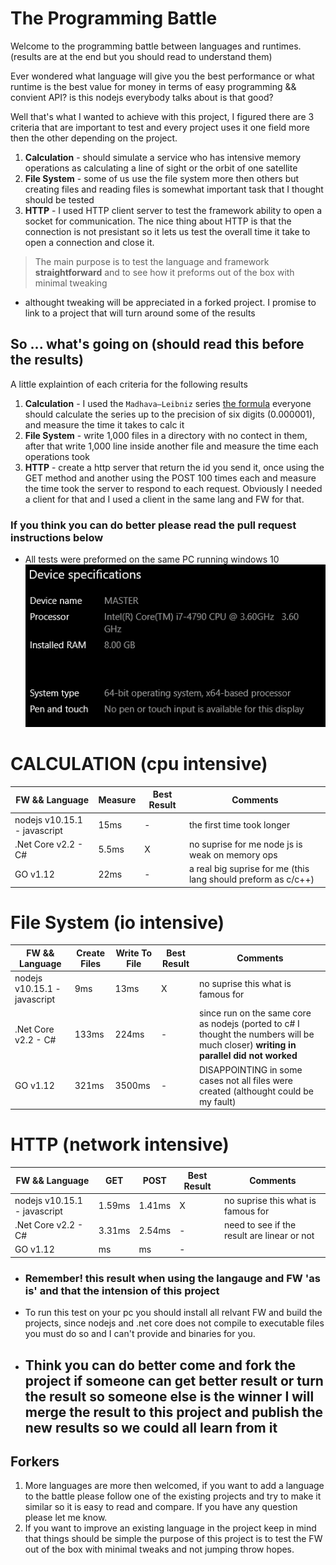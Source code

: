 # The Programming Battle
Welcome to the programming battle between languages and runtimes. (results are at the end but you should read to understand them)

Ever wondered what language will give you the best performance or what runtime is the best value for money in terms of easy programming && convient API? is this nodejs everybody talks about is that good?

Well that's what I wanted to achieve with this project, I figured there are 3 criteria that are important to test and every project uses it one field more then the other depending on the project.

1. **Calculation** - should simulate a service who has intensive memory operations as calculating a line of sight or the orbit of one satellite
2. **File System** - some of us use the file system more then others but creating files and reading files is somewhat important task that I thought should be tested
3. **HTTP** - I used HTTP client server to test the framework ability to open a socket for communication. The nice thing about HTTP is that the connection is not presistant so it lets us test the overall time it take to open a connection and close it.

>The main purpose is to test the language and framework __straightforward__ and to see how it preforms out of the box with minimal tweaking
* althought tweaking will be appreciated in a forked project. I promise to link to a project that will turn around some of the results
## So ... what's going on (should read this before the results)
A little explaintion of each criteria for the following results

1. **Calculation** - I used the `Madhava–Leibniz` series [the formula](https://github.com/piniSolomon/Programming-Battle/blob/master/Assets/formula.jpg)
everyone should calculate the series up to the precision of six digits (0.000001),
and measure the time it takes to calc it
2. **File System** - write 1,000 files in a directory with no contect in them, after that write 1,000 line inside another file and measure the time each operations took
3. **HTTP** - create a http server that return the id you send it, once using the GET method and another using the POST 100 times each and measure the time took the server to respond to each request. Obviously I needed a client for that and I used a client in the same lang and FW for that.

### **If you think you can do better please read the pull request instructions below**
* All tests were preformed on the same PC running windows 10 ![spec](https://github.com/piniSolomon/Programming-Battle/blob/master/Assets/homepc.png "more")

# CALCULATION (cpu intensive)
|FW && Language | Measure | Best Result| Comments
|----|-|-|-|
|nodejs v10.15.1 - javascript| 15ms|-| the first time took longer
|.Net Core v2.2 - C# | 5.5ms | X | no suprise for me node js is weak on memory ops
| GO v1.12 | 22ms |-| a real big suprise for me (this lang should preform as c/c++)

# File System (io intensive)
|FW && Language | Create Files | Write To File | Best Result| Comments
|----|-|-|-|-|
|nodejs v10.15.1 - javascript| 9ms | 13ms | X | no suprise this what is famous for
|.Net Core v2.2 - C# | 133ms | 224ms |- |since run on the same core as nodejs (ported to c# I thought the numbers will be much closer) **writing in parallel did not worked**
| GO v1.12 | 321ms |3500ms|- | DISAPPOINTING in some cases not all files were created (althought could be my fault) 

# HTTP (network intensive)
|FW && Language | GET | POST | Best Result| Comments
|----|-|-|-|-|
|nodejs v10.15.1 - javascript| 1.59ms | 1.41ms | X | no suprise this what is famous for
|.Net Core v2.2 - C# | 3.31ms | 2.54ms |- | need to see if the result are linear or not
| GO v1.12 | ms |ms|- | 

* ### Remember! this result when using the langauge and FW 'as is' and that the intension of this project
* To run this test on your pc you should install all relvant FW and build the projects, since nodejs and .net core does not compile to executable files you must do so and I can't provide and binaries for you.
* ## Think you can do better come and fork the project if someone can get better result or turn the result so someone else is the winner I will merge the result to this project and publish the new results **so we could all learn from it**

## Forkers
1. More languages are more then welcomed, if you want to add a language to the battle please follow one of the existing projects and try to make it similar so it is easy to read and compare. If you have any question please let me know.
2. If you want to improve an existing language in the project keep in mind that things should be simple the purpose of this project is to test the FW out of the box with minimal tweaks and not jumping throw hopes.
